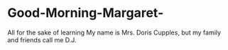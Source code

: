 # Good-Morning-Margaret-
All for the sake of learning
My name is Mrs. Doris Cupples, but my family and friends call me D.J.
